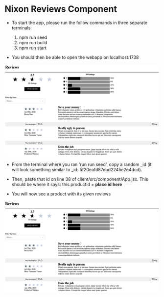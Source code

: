# Nixon Reviews Component

* To start the app, please run the follow commands in three separate terminals:
  1. npm run seed
  2. npm run build
  3. npm run start

* You should then be able to open the webapp on localhost:1738

![Before Adding the ID](/post-id_image.png)

* From the terminal where you ran 'run run seed', copy a random _id (it will look something similar to _id: 5f20eafd87ebd2245e2e4dcd).

* Then, paste that id on line 38 of client/src/component/App.jsx. This should be where it says: this.productid = **place id here**

* You will now see a product with its given reviews

![After Adding the ID](/post-id_image.png)